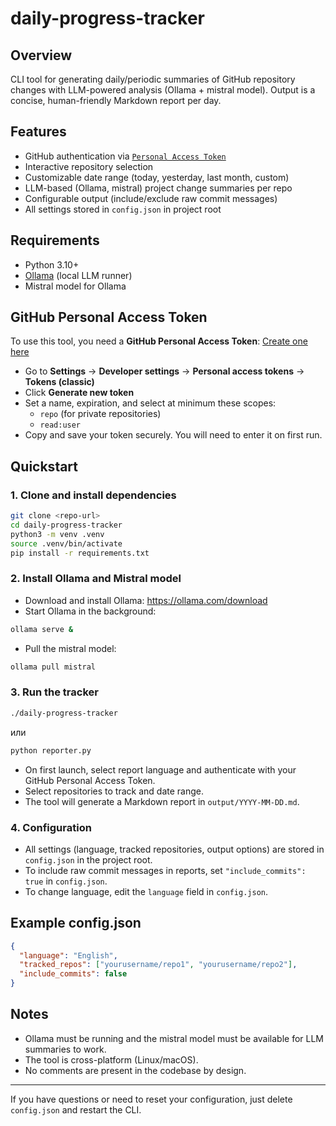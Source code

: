 # daily-progress-tracker

## Overview
CLI tool for generating daily/periodic summaries of GitHub repository changes with LLM-powered analysis (Ollama + mistral model). Output is a concise, human-friendly Markdown report per day.

## Features
- GitHub authentication via [`Personal Access Token`](https://github.com/settings/tokens)
- Interactive repository selection
- Customizable date range (today, yesterday, last month, custom)
- LLM-based (Ollama, mistral) project change summaries per repo
- Configurable output (include/exclude raw commit messages)
- All settings stored in `config.json` in project root

## Requirements
- Python 3.10+
- [Ollama](https://ollama.com/) (local LLM runner)
- Mistral model for Ollama

## GitHub Personal Access Token
To use this tool, you need a **GitHub Personal Access Token**: [Create one here](https://github.com/settings/tokens)

- Go to **Settings** → **Developer settings** → **Personal access tokens** → **Tokens (classic)**
- Click **Generate new token**
- Set a name, expiration, and select at minimum these scopes:
  - `repo` (for private repositories)
  - `read:user`
- Copy and save your token securely. You will need to enter it on first run.

## Quickstart

### 1. Clone and install dependencies
```bash
git clone <repo-url>
cd daily-progress-tracker
python3 -m venv .venv
source .venv/bin/activate
pip install -r requirements.txt
```

### 2. Install Ollama and Mistral model
- Download and install Ollama: https://ollama.com/download
- Start Ollama in the background:
```bash
ollama serve &
```
- Pull the mistral model:
```bash
ollama pull mistral
```

### 3. Run the tracker
```bash
./daily-progress-tracker
```
или
```bash
python reporter.py
```
- On first launch, select report language and authenticate with your GitHub Personal Access Token.
- Select repositories to track and date range.
- The tool will generate a Markdown report in `output/YYYY-MM-DD.md`.

### 4. Configuration
- All settings (language, tracked repositories, output options) are stored in `config.json` in the project root.
- To include raw commit messages in reports, set `"include_commits": true` in `config.json`.
- To change language, edit the `language` field in `config.json`.

## Example config.json
```json
{
  "language": "English",
  "tracked_repos": ["yourusername/repo1", "yourusername/repo2"],
  "include_commits": false
}
```

## Notes
- Ollama must be running and the mistral model must be available for LLM summaries to work.
- The tool is cross-platform (Linux/macOS).
- No comments are present in the codebase by design.

---

If you have questions or need to reset your configuration, just delete `config.json` and restart the CLI.
